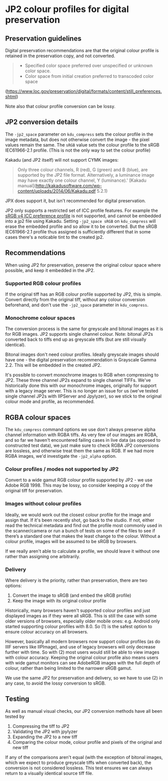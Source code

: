 # JP2 colour profiles for digital preservation

## Preservation guidelines

Digital preservation recommendations are that the original colour profile is retained in the preservation copy, and not converted.
> - Specified color space preferred over unspecified or unknown color space.
> - Color space from initial creation preferred to transcoded color space

(https://www.loc.gov/preservation/digital/formats/content/still_preferences.shtml) 

Note also that colour profile conversion can be lossy.

## JP2 conversion details

The `-jp2_space` parameter on `kdu_compress` sets the colour profile in the image metadata, but does not otherwise convert the image - the pixel values remain the same. The `sRGB` value sets the colour profile to the sRGB IEC61966-2.1 profile. (This is not the only way to set the colour profile)

Kakadu (and JP2 itself) will not support CYMK images:

> Only three colour channels, R (red), G (green) and B (blue), are supported by the JP2 file format. Alternatively, a luminance image may have exactly one colour channel, Y (luminance).' [Kakadu manual](http://kakadusoftware.com/wp-content/uploads/2014/06/Kakadu.pdf 5.2.1)

JPX does support it, but isn't recommended for digital preservation.

JP2 only supports a restricted set of ICC profile features. For example the [sRGB v4 ICC preference profile](http://www.color.org/srgbprofiles.xalter#v4pref) is not supported, and cannot be embedded into a jp2 file using Kakadu. Setting `-jp2_space sRGB` on `kdu_compress` will erase the embedded profile and so allow it to be converted. But the sRGB IEC61966-2.1 profile thus assigned is sufficiently different that in some cases there's a noticable tint to the created jp2.

## Recommendations

When using JP2 for preservation, preserve the original colour space where possible, and keep it embedded in the JP2.

### Supported RGB colour profiles
If the original tiff has an RGB colour profile supported by JP2, this is simple. Convert directly from the original tiff, without any colour conversion beforehand, and don't use the `-jp2_space` parameter in `kdu_compress`.

### Monochrome colour spaces
The conversion process is the same for greyscale and bitonal images as it is for RGB images. JP2 supports single channel colour. Note: bitonal JP2s converted back to tiffs end up as greyscale tiffs (but are still visually identical).

Bitonal images don't need colour profiles. Ideally greyscale images should have one - the digital preservation recommendation is Grayscale Gamma 2.2. This will be embedded in the created JP2.

It's possible to convert monochrome images to RGB when compressing to JP2. These three channel JP2s expand to single channel TIFFs. We've historically done this with our monochrome images, originally for support with a legacy image server. This is no longer an issue for us (we've tested single channel JP2s with IIPServer and Jpylyzer), so we stick to the original colour mode and profile, as recommended.

## RGBA colour spaces
The `kdu_compress` command options we use don't always preserve alpha channel information with RGBA tiffs. As very few of our images are RGBA, and so far we haven't encountered failing cases in live data (as opposed to constructed test data), we just make sure to check RGBA JP2 conversions are lossless, and otherwise treat them the same as RGB. If we had more RGBA images, we'd investigate the `-jp2_alpha` option. 

### Colour profiles / modes not supported by JP2
Convert to a wide gamut RGB colour profile supported by JP2 - we use Adobe RGB 1998. This may be lossy, so consider keeping a copy of the original tiff for preservation.

### Images without colour profiles
Ideally, we would work out the closest colour profile for the image and assign that. If it's been recently shot, go back to the studio. If not, either read the technical metadata and find out the profile most commonly used in the scanner/camera or run a bunch of tests on some of the files to see if there’s a standard one that makes the least change to the colour. Without a colour profile, images will be assumed to be sRGB by browsers.

If we really aren't able to calculate a profile, we should leave it without one rather than assigning one arbitrarily.

### Delivery

Where delivery is the priority, rather than preservation, there are two options:

1. Convert the image to sRGB (and embed the sRGB profile)
2. Keep the image with its original colour profile

Historically, many browsers haven't supported colour profiles and just displayed images as if they were all sRGB. This is still the case with some older versions of browsers, especially older mobile ones: e.g. Android only started supporting colour profiles with 8.0. So (1) is the safest option to ensure colour accuracy on all browsers.

However, basically all modern browsers now support colour profiles (as do IIIF servers like IIPImage), and use of legacy browsers will only decrease further with time. So with (2) most users would still be able to view images with colour accuracy. Keeping the original colour profile also means users with wide gamut monitors can see AdobeRGB images with the full depth of colour, rather than being limited to the narrower sRGB gamut.

We use the same JP2 for preservation and delivery, so we have to use (2) in any case, to avoid the lossy conversion to sRGB.

## Testing

As well as manual visual checks, our JP2 conversion methods have all been tested by
1. Compressing the tiff to JP2
2. Validating the JP2 with jpylyzer
2. Expanding the JP2 to a new tiff
3. Comparing the colour mode, colour profile and pixels of the original and new tiff

If any of the comparisons aren't equal (with the exception of bitonal images, which we expect to produce greyscale tiffs when converted back), the conversion is not considered lossless. This test ensures we can always return to a visually identical source tiff file.